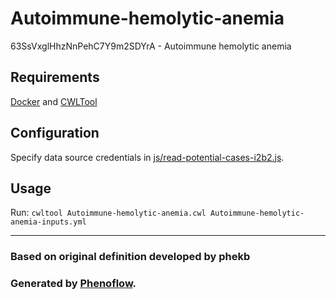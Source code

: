 # Autoimmune-hemolytic-anemia

63SsVxglHhzNnPehC7Y9m2SDYrA - Autoimmune hemolytic anemia

## Requirements

[Docker](https://docs.docker.com/install/) and [CWLTool](https://github.com/common-workflow-language/cwltool#install)

## Configuration

Specify data source credentials in [js/read-potential-cases-i2b2.js](js/read-potential-cases-i2b2.js).

## Usage

Run: `cwltool Autoimmune-hemolytic-anemia.cwl Autoimmune-hemolytic-anemia-inputs.yml`

***

### Based on original definition developed by phekb
### Generated by [Phenoflow](https://kclhi.org/phenoflow).
